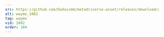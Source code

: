 ```yaml
---
src: https://github.com/Dadaism6/metadriverse-asset/releases/download/assetsv1.0.3/waymo_1082.mp4
alt: waymo_1082
tag: waymo
vid: 1082
order: 104
---
```

